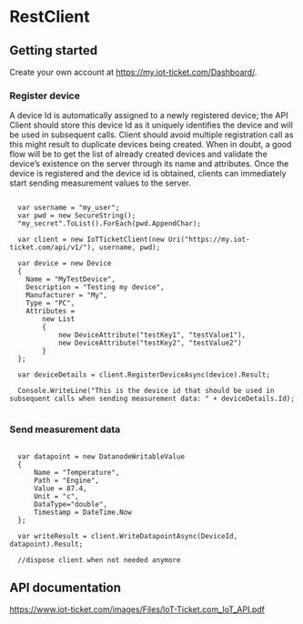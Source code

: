 # RestClient

## Getting started

Create your own account at https://my.iot-ticket.com/Dashboard/. 

### Register device 

A device Id is automatically assigned to a newly registered device; the API Client should store this
device Id as it uniquely identifies the device and will be used in subsequent calls. Client should
avoid multiple registration call as this might result to duplicate devices being created. When
in doubt, a good flow will be to get the list of already created devices and validate the device’s
existence on the server through its name and attributes. Once the device is registered and the
device id is obtained, clients can immediately start sending measurement values to the server. 

<pre><code>
  var username = "my_user";
  var pwd = new SecureString();
  "my_secret".ToList().ForEach(pwd.AppendChar);

  var client = new IoTTicketClient(new Uri("https://my.iot-ticket.com/api/v1/"), username, pwd);
  
  var device = new Device
  {
    Name = "MyTestDevice",
    Description = "Testing my device",
    Manufacturer = "My",
    Type = "PC",
    Attributes =
        new List<DeviceAttribute>
        {
            new DeviceAttribute("testKey1", "testValue1"),
            new DeviceAttribute("testKey2", "testValue2")
        }
  };
  
  var deviceDetails = client.RegisterDeviceAsync(device).Result;
  
  Console.WriteLine("This is the device id that should be used in subsequent calls when sending measurement data: " + deviceDetails.Id);
  
</code></pre>

### Send measurement data

<pre><code>
  var datapoint = new DatanodeWritableValue
  {
      Name = "Temperature",
      Path = "Engine",
      Value = 87.4,
      Unit = "c",
      DataType="double",
      Timestamp = DateTime.Now
  };
  
  var writeResult = client.WriteDatapointAsync(DeviceId, datapoint).Result;
  
  //dispose client when not needed anymore 
</code></pre>

## API documentation

https://www.iot-ticket.com/images/Files/IoT-Ticket.com_IoT_API.pdf


